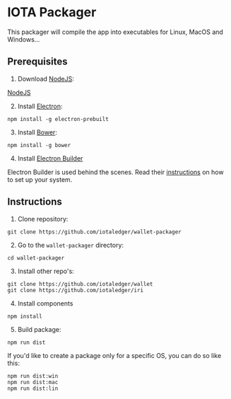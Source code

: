 # IOTA Packager

This packager will compile the app into executables for Linux, MacOS and Windows...

## Prerequisites

1. Download [NodeJS](https://nodejs.org/en/download/): 

[NodeJS](https://nodejs.org/en/download/)

2. Install [Electron](http://electron.atom.io):

  ```
  npm install -g electron-prebuilt
  ```

3. Install [Bower](https://bower.io/):

  ```
  npm install -g bower
  ```

4. Install [Electron Builder](https://github.com/electron-userland/electron-builder)

Electron Builder is used behind the scenes. Read their [instructions](https://github.com/electron-userland/electron-builder/wiki/Multi-Platform-Build) on how to set up your system.

## Instructions

1. Clone repository:

  ```
  git clone https://github.com/iotaledger/wallet-packager
  ```

2. Go to the `wallet-packager` directory:

  ```
  cd wallet-packager
  ```

3. Install other repo's:

  ```
  git clone https://github.com/iotaledger/wallet
  git clone https://github.com/iotaledger/iri
  ```

4. Install components

  ```
  npm install
  ```

5. Build package:

  ```
  npm run dist
  ```

  If you'd like to create a package only for a specific OS, you can do so like this: 

  ```
  npm run dist:win
  npm run dist:mac
  npm run dist:lin
  ```